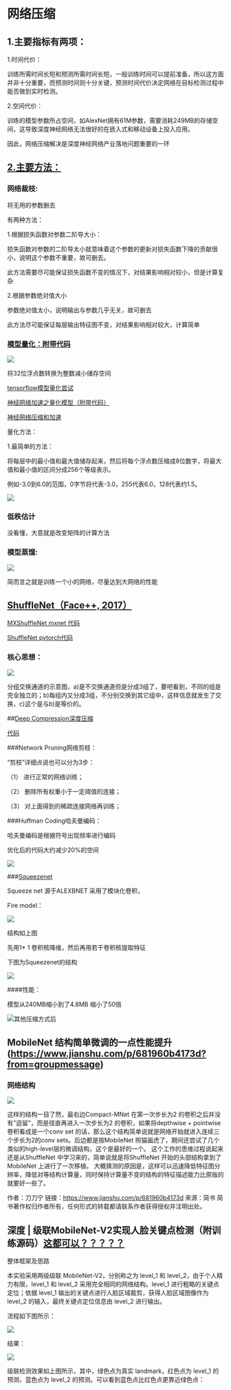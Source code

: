 网络压缩
=====



1.主要指标有两项：
-----

1.时间代价：

训练所需时间长短和预测所需时间长短，一般训练时间可以提前准备，所以这方面并非十分重要，而预测时间则十分关键，预测时间代价决定网络在目标检测过程中能否做到实时检测。

2.空间代价：

训练的模型参数所占空间，如AlexNet拥有61M参数，需要消耗249MB的存储空间，这导致深度神经网络无法很好的在嵌入式和移动设备上投入应用。

因此，网络压缩解决是深度神经网络产业落地问题重要的一环


[2.主要方法：](https://zhuanlan.zhihu.com/p/38473604)
-----

### 网络裁枝:

将无用的参数删去

有两种方法：

1.根据损失函数对参数二阶导大小：

损失函数对参数的二阶导太小就意味着这个参数的更新对损失函数下降的贡献很小，说明这个参数不重要，故可删去。

此方法需要尽可能保证损失函数不变的情况下，对结果影响相对较小，但是计算复杂

2.根据参数绝对值大小

参数绝对值太小，说明输出与参数几乎无关，故可删去

此方法尽可能保证每层输出特征图不变，对结果影响相对较大，计算简单


### [模型量化：附带代码](https://www.jiqizhixin.com/articles/2018-06-01-11)

![](https://image.jiqizhixin.com/uploads/editor/8129d831-0961-473b-9d90-74078115a2d5/1527831867910.png)

将32位浮点数转换为整数减小储存空间

[tensorflow模型量化尝试](https://blog.csdn.net/u011961856/article/details/76736103)

[神经网络加速之量化模型（附带代码）](https://zhuanlan.zhihu.com/p/37220669)

[神经网络压缩和加速](https://zhuanlan.zhihu.com/p/27423806)

量化方法：

1.最简单的方法：

将每层中的最小值和最大值储存起来，然后将每个浮点数压缩成8位数字，将最大值和最小值的区间分成256个等级表示。

例如-3.0到6.0的范围，0字节将代表-3.0，255代表6.0，128代表约1.5。

![](https://pic2.zhimg.com/80/v2-5f5b687f34e9bf124b3586da4dbd17a6_hd.jpg)

### 低秩估计

没看懂，大意就是改变矩阵的计算方法

### 模型蒸馏:

![](https://pic4.zhimg.com/80/v2-49fe1cf3908b09ebb10d67a746213790_hd.jpg)

简而言之就是训练一个小的网络，尽量达到大网络的性能


## [ShuffleNet（Face++, 2017）](https://cjmcv.github.io/deeplearning-paper-notes/fcompress/2018/05/08/ShuffleNet.html)

[MXShuffleNet mxnet 代码](https://github.com/greenfishflying/MXShuffleNet)

[ShuffleNet pytorch代码](https://github.com/greenfishflying/ShuffleNet)

### 核心思想：

![](https://img-blog.csdn.net/20170902161241839?watermark/2/text/aHR0cDovL2Jsb2cuY3Nkbi5uZXQvemhhbmcxYmFvMg==/font/5a6L5L2T/fontsize/400/fill/I0JBQkFCMA==/dissolve/70/gravity/SouthEast)

分组交换通道的示意图，a)是不交换通道但是分成3组了，要吧看到，不同的组是完全独立的；b)每组内又分成3组，不分别交换到其它组中，这样信息就发生了交换，c)这个是与b)是等价的。

##[Deep Compression深度压缩]()

[代码](https://github.com/songhan/Deep-Compression-AlexNet)

###Network Pruning网络剪枝：

“剪枝”详细点说也可以分为3步：

（1） 进行正常的网络训练；

（2） 删除所有权重小于一定阈值的连接；

（3） 对上面得到的稀疏连接网络再训练；

###Huffman Coding哈夫曼编码：

哈夫曼编码是根据符号出现频率进行编码

优化后的代码大约减少20%的空间

![](https://pic3.zhimg.com/80/2119b0e4ab5b7a9ed293d87acc134e23_hd.jpg)


###[Squeezenet ](https://zhuanlan.zhihu.com/p/31558773)

Squeeze net 源于ALEXBNET 采用了模块化卷积，

Fire model：

![](https://pic2.zhimg.com/80/v2-28bf31dfe4fbf1a25a6e71fc4846c6e6_hd.jpg)

结构如上图

先用1* 1 卷积核降维，然后再用若干卷积核提取特征


下图为Squeezenet的结构

![](https://pic1.zhimg.com/80/v2-aeab08225db4390c2a25a1f12c57493c_hd.jpg)

####性能：

模型从240MB缩小到了4.8MB 缩小了50倍

![其他压缩方式后](https://pic1.zhimg.com/80/v2-ecd9a204dc3354e56c81e1ca11016b5b_hd.jpg)



MobileNet 结构简单微调的一点性能提升(https://www.jianshu.com/p/681960b4173d?from=groupmessage)
----

### 网络结构

![](https://upload-images.jianshu.io/upload_images/1785630-4a44f8ae38f3d1ed.png?imageMogr2/auto-orient/strip%7CimageView2/2/w/680/format/webp)

这样的结构一目了然，最右边Compact-MNet 在第一次步长为2 的卷积之后并没有"逗留"，而是径直再进入一次步长为2 的卷积，如果将depthwise + pointwise 卷积看成是一个conv set 的话，那么这个结构简单说就是网络开始就进入连续三个步长为2的conv sets。后边都是按MobileNet 照猫画虎了，期间还尝试了几个类似的high-level层的微调结构，这个是最好的一个。
这个工作的思维过程说起来还是从ShuffleNet 中学习来的，简单说就是将ShuffleNet 开始的头部结构拿到了MobileNet 上进行了一次移植。
大概猜测的原因是，这样可以迅速降低特征图分辨率，降低对等结构计算量，同时保持计算量不变的结构的特征描述能力比原版的就要好一些了。

作者：刀刀宁
链接：https://www.jianshu.com/p/681960b4173d
來源：简书
简书著作权归作者所有，任何形式的转载都请联系作者获得授权并注明出处。


深度 | 级联MobileNet-V2实现人脸关键点检测（附训练源码）[这都可以？？？？？](http://www.sohu.com/a/225307039_129720)
----

整体框架及思路

本实验采用两级级联 MobileNet-V2，分别称之为 level_1 和 level_2，由于个人精力有限，level_1 和 level_2 采用完全相同的网络结构。level_1 进行粗略的关键点定位；依据 level_1 输出的关键点进行人脸区域裁剪，获得人脸区域图像作为 level_2 的输入，最终关键点定位信息由 level_2 进行输出。

流程如下图所示：

![](http://5b0988e595225.cdn.sohucs.com/images/20180311/e1c3c2647b984b0aac1ca5257a5999ed.jpeg)

结果：

![](http://5b0988e595225.cdn.sohucs.com/images/20180311/9eac95fb5dc148afa85b9261f427954d.jpeg)

级联检测效果如上图所示，其中，绿色点为真实 landmark，红色点为 level_1 的预测，蓝色点为 level_2 的预测。可以看到蓝色点比红色点更靠近绿色点：



